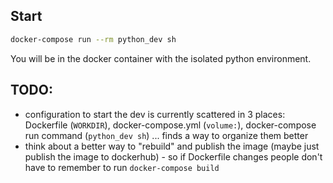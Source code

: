 ## Start

```sh
docker-compose run --rm python_dev sh
```

You will be in the docker container with the isolated python environment.


## TODO:

- configuration to start the dev is currently scattered in 3 places: Dockerfile (`WORKDIR`), docker-compose.yml (`volume:`), docker-compose run command (`python_dev sh`) ... finds a way to organize them better
- think about a better way to "rebuild" and publish the image (maybe just publish the image to dockerhub) - so if Dockerfile changes people don't have to remember to run `docker-compose build`